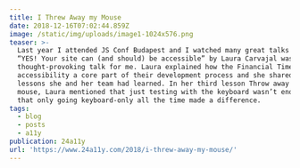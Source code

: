 ```yaml
---
title: I Threw Away my Mouse
date: 2018-12-16T07:02:44.859Z
image: /static/img/uploads/image1-1024x576.png
teaser: >-
  Last year I attended JS Conf Budapest and I watched many great talks but
  “YES! Your site can (and should) be accessible” by Laura Carvajal was the most
  thought-provoking talk for me. Laura explained how the Financial Times made
  accessibility a core part of their development process and she shared several
  lessons she and her team had learned. In her third lesson Throw away your
  mouse, Laura mentioned that just testing with the keyboard wasn’t enough and
  that only going keyboard-only all the time made a difference.
tags:
  - blog
  - posts
  - a11y
publication: 24a11y
url: 'https://www.24a11y.com/2018/i-threw-away-my-mouse/'
---
```

